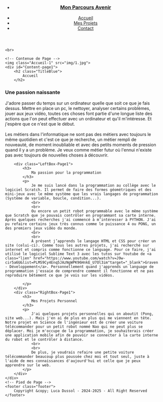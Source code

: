 <!DOCTYPE html>
<html>
<head>
	<title>Accueil | Mon Parcours Avenir</title>
	<meta charset="utf-8">
	<meta name="viewport" content="width=device-width, initial-scale=1">
	<link rel="stylesheet" type="text/css" href="style.css">
</head>
<body>
	<!-- Haut de Page -->
	<header>
		<!-- Navigation -->
		<nav class="menu-nav">
			<ul>
				<li class="bouton">
					<a href="Accueil.html">
						<h3>
							Mon Parcours Avenir
						</h3>
					</a>
				</li>
				<li class="bouton">
					<a class="nav" href="#">
						Accueil
					</a>
				</li>
				<li class="bouton">
					<a class="nav" href="Parcours.html">
						Mes Projets
					</a>
				</li>
				<li class="bouton">
					<a class="nav" href="Contact.html">
						Contact 
					</a>
				</li>
			</ul>
		</nav>	
	</header>

	<br>
	
	<!-- Contenue de Page -->
	<img class="Accueil-1" src="img/1.jpg">
	<div id="Content-page1">
		<h2 class="TitleBlue">
			Accueil
		</h2>
<h3 class="TileBlue">
	  Une passion naissante
		</h3>
		<p>
			J'adore passer du temps sur un ordinateur quelle que soit ce que je fais dessus. Mettre en place un pc, le nettoyer, analyser certains problèmes, jouer aux jeux vidéo, toutes ces choses font partie d'une longue liste des actions que l'on peut effectuer avec un ordinateur et qu'il m'intéresse. Et j'espère que ce n'est que le début.
			<br>
			<br>
			Les métiers dans l'informatique ne sont pas des métiers avec toujours le même quotidien et c'est ce que je recherche, un métier rempli de nouveauté, de moment inoubliable et avec des petits moments de pression quand il y a un problème. Je veux comme métier futur où l'ennui n'existe pas avec toujours de nouvelles choses à découvrir.  
		</p>

		<div class="LeftBox-Page1">
			<h3> 
				Ma passion pour la programmation
			</h3>
			<p>
				Je me suis lancé dans la programmation au collège avec le logiciel Scratch. Il permet de faire des formes géométriques et des mini-jeux avec le même système que les vrais langages de programmation (Système de variable, boucle, condition...).
				<br>
				<br>
 				Ou encore un petit robot programmable avec le même système que Scratch que je pouvais contrôler en programmant sa carte interne. Après quelques recherches j'ai commencé à m’intéresser à PYTHON. J'ai pu refaire certains jeux très connus comme le puissance 4 ou PONG, un des premiers jeux vidéo du monde. 
				<br>
				<br>
 				À présent j’apprends le langage HTML et CSS pour créer un site (celui-ci). Comme tous les autres projets, j'ai recherché sur internet et compris comme fonctionne ce language. Pour ce faire, j'ai utilisé le logiciel Sublime Text 3 avec les tutos sur Youtube de <a class="lien" href="https://www.youtube.com/watch?v=J9w-cir5a6U&list=PLMS9Cy4Enq5JAzNgWPK96HnkE_U7Ol3im"target="_blank">Graven - Développement</a>. Personnellement quand j'apprends un language de programmation j'essaie de comprendre comment il fonctionne et ne pas reproduire bêtement ce que je vois sur les vidéos. 

			</p>
		</div>
		<div class="RightBox-Page1">
			<h3>
				Mes Projets Personnel
			</h3>
			<p>
				J'ai quelques projets personnelles qui on aboutit (Pong, site web...). Mais j'en ai de plus en plus qui me viennent en tête. Notre projet en Science de l'ingénieur est de créer une voiture télécommander pour un petit robot nommé Nao qui ne peut plus se déplacer. Moi je m'occupe de la programmation, je souhaiterais créer une application mobile afin de pouvoir se connecter à la carte interne du robot et le contrôler à distance. 
				<br>
				<br>	
				De plus, je voudrais refaire une petite voiture télécommander beaucoup plus poussée chez moi et tout seul, juste à l'aide de mes connaissances d'aujourd'hui et celle que je peux apprendre sur le web.
			</p>
		</div>
	</div>
	<!-- Pied de Page -->
	<footer class="footer">
		Copyright &copy; Luca Dussol - 2024-2025 - All Right Reserved
	</footer>
</body>

</html>
